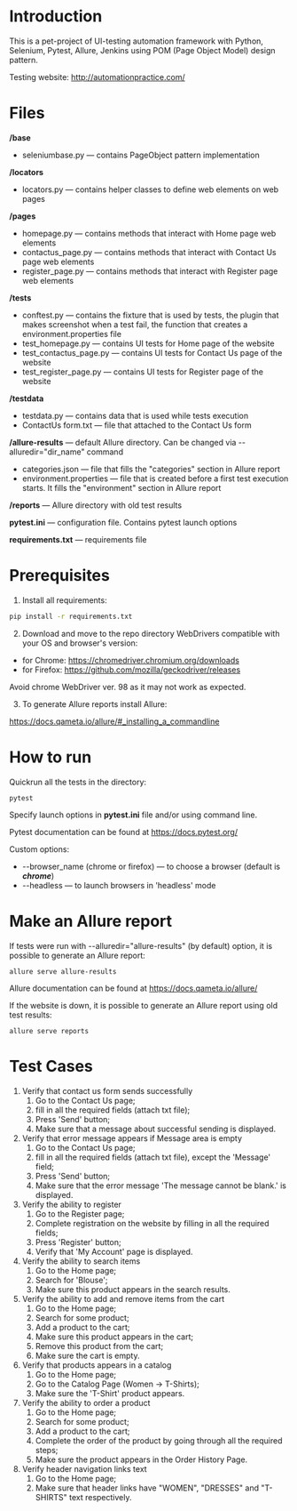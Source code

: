 # Introduction
This is a pet-project of UI-testing automation framework with Python, Selenium, Pytest, Allure, Jenkins using POM (Page Object Model) design pattern.

Testing website: http://automationpractice.com/

# Files

**/base**
- seleniumbase.py — contains PageObject pattern implementation

**/locators**
- locators.py — contains helper classes to define web elements on web pages

**/pages**
- homepage.py — contains methods that interact with Home page web elements
- contactus_page.py — contains methods that interact with Contact Us page web elements
- register_page.py — contains methods that interact with Register page web elements

**/tests**
- conftest.py — contains the fixture that is used by tests, the plugin that makes screenshot when a test fail,
the function that creates a environment.properties file
- test_homepage.py — contains UI tests for Home page of the website
- test_contactus_page.py — contains UI tests for Contact Us page of the website
- test_register_page.py — contains UI tests for Register page of the website

**/testdata**
- testdata.py — contains data that is used while tests execution
- ContactUs form.txt — file that attached to the Contact Us form

**/allure-results** — default Allure directory. Can be changed via --alluredir="dir_name" command
- categories.json — file that fills the "categories" section in Allure report
- environment.properties — file that is created before a first test execution starts. 
It fills the "environment" section in Allure report

**/reports** — Allure directory with old test results

**pytest.ini** — configuration file. Contains pytest launch options

**requirements.txt** — requirements file

# Prerequisites

1. Install all requirements:

```bash
pip install -r requirements.txt
```

2. Download and move to the repo directory WebDrivers compatible with your OS and browser's version:

- for Chrome: https://chromedriver.chromium.org/downloads
- for Firefox: https://github.com/mozilla/geckodriver/releases

Avoid chrome WebDriver ver. 98 as it may not work as expected.

3. To generate Allure reports install Allure:

https://docs.qameta.io/allure/#_installing_a_commandline

# How to run

Quickrun all the tests in the directory:

    pytest

Specify launch options in **pytest.ini** file and/or using command line.

Pytest documentation can be found at https://docs.pytest.org/

Custom options: 
- --browser_name (chrome or firefox) — to choose a browser (default is **_chrome_**)
- --headless — to launch browsers in 'headless' mode

# Make an Allure report

If tests were run with --alluredir="allure-results" (by default) option, it is possible to generate an Allure report:

    allure serve allure-results

Allure documentation can be found at https://docs.qameta.io/allure/

If the website is down, it is possible to generate an Allure report using old test results:

    allure serve reports

# Test Cases
1. Verify that contact us form sends successfully
   1. Go to the Contact Us page;
   2. fill in all the required fields (attach txt file); 
   3. Press 'Send' button; 
   4. Make sure that a message about successful sending is displayed.
2. Verify that error message appears if Message area is empty
   1. Go to the Contact Us page;
   2. fill in all the required fields (attach txt file), except the 'Message' field;
   3. Press 'Send' button;
   4. Make sure that the error message 'The message cannot be blank.' is displayed.
3. Verify the ability to register
   1. Go to the Register page;
   2. Complete registration on the website by filling in all the required fields;
   3. Press 'Register' button;
   4. Verify that 'My Account' page is displayed.
4. Verify the ability to search items
   1. Go to the Home page;
   2. Search for 'Blouse';
   3. Make sure this product appears in the search results.
5. Verify the ability to add and remove items from the cart
   1. Go to the Home page;
   2. Search for some product;
   3. Add a product to the cart;
   4. Make sure this product appears in the cart;
   5. Remove this product from the cart;
   6. Make sure the cart is empty.
6. Verify that products appears in a catalog
   1. Go to the Home page;
   2. Go to the Catalog Page (Women -> T-Shirts);
   3. Make sure the 'T-Shirt' product appears.
7. Verify the ability to order a product
   1. Go to the Home page;
   2. Search for some product;
   3. Add a product to the cart;
   4. Complete the order of the product by going through all the required steps;
   5. Make sure the product appears in the Order History Page.
8. Verify header navigation links text
   1. Go to the Home page;
   2. Make sure that header links have "WOMEN", "DRESSES" and "T-SHIRTS" text respectively.
